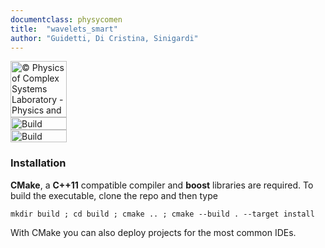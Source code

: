 ```yaml
---
documentclass: physycomen
title:  "wavelets_smart"
author: "Guidetti, Di Cristina, Sinigardi"
---
```


<a href="http://www.physycom.unibo.it"> 
<div class="image">
<img src="https://cdn.rawgit.com/physycom/templates/697b327d/logo_unibo.png" width="90" height="90" alt="© Physics of Complex Systems Laboratory - Physics and Astronomy Department - University of Bologna"> 
</div>
</a>
<a href="https://travis-ci.org/physycom/wavelets_smart"> 
<div class="image">
<img src="https://travis-ci.org/physycom/wavelets_smart.svg?branch=master" width="90" height="20" alt="Build Status"> 
</div>
</a>
<a href="https://ci.appveyor.com/project/cenit/wavelets-smart"> 
<div class="image">
<img src="https://ci.appveyor.com/api/projects/status/pamx2d1dre52lus0?svg=true" width="90" height="20" alt="Build Status"> 
</div>
</a>


### Installation
**CMake**, a **C++11** compatible compiler and **boost** libraries are required. To build the executable, clone the repo and then type  
```
mkdir build ; cd build ; cmake .. ; cmake --build . --target install
```
With CMake you can also deploy projects for the most common IDEs.  

